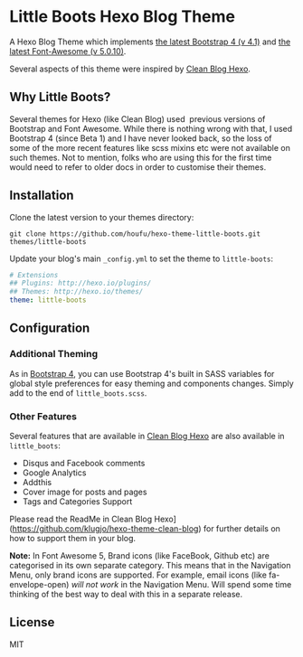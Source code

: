# Little Boots Hexo Blog Theme

A Hexo Blog Theme which implements [the latest Bootstrap 4 (v 4.1)](https://getbootstrap.com/) and [the latest Font-Awesome (v 5.0.10)](https://fontawesome.com).

Several aspects of this theme were inspired by [Clean Blog Hexo](https://github.com/klugjo/hexo-theme-clean-blog).

## Why Little Boots?

Several themes for Hexo (like Clean Blog) used  previous versions of Bootstrap and Font Awesome. While there is nothing wrong with that, I used Bootstrap 4 (since Beta 1) and I have never looked back, so the loss of some of the more recent features like scss mixins etc were not available on such themes. Not to mention, folks who are using this for the first time would need to refer to older docs in order to customise their themes.

## Installation

Clone the latest version to your themes directory:

```
git clone https://github.com/houfu/hexo-theme-little-boots.git themes/little-boots
```

Update your blog's main `_config.yml` to set the theme to `little-boots`:

```yaml
# Extensions
## Plugins: http://hexo.io/plugins/
## Themes: http://hexo.io/themes/
theme: little-boots
```

## Configuration

### Additional Theming

As in [Bootstrap 4](https://getbootstrap.com/docs/4.1/getting-started/theming/), you can use Bootstrap 4's built in SASS variables for global style preferences for easy theming and components changes. Simply add to the end of `little_boots.scss`.

### Other Features

Several features that are available in [Clean Blog Hexo](https://github.com/klugjo/hexo-theme-clean-blog) are also available in `little_boots`:

- Disqus and Facebook comments
- Google Analytics
- Addthis
- Cover image for posts and pages
- Tags and Categories Support

Please read the ReadMe in Clean Blog Hexo](https://github.com/klugjo/hexo-theme-clean-blog) for further details on how to support them in your blog.

**Note:** In Font Awesome 5, Brand icons (like FaceBook, Github etc) are categorised in its own separate category. This means that in the Navigation Menu, only brand icons are supported. For example, email icons (like fa-envelope-open) *will not work* in the Navigation Menu. Will spend some time thinking of the best way to deal with this in a separate release.

## License

MIT
